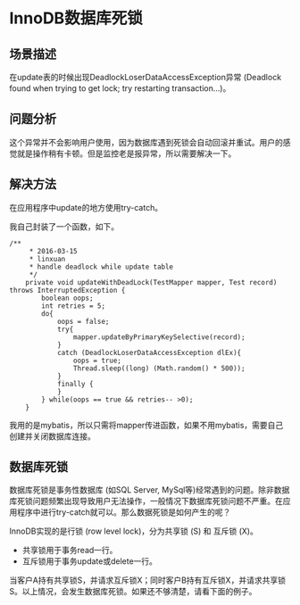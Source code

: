 # InnoDB数据库死锁

## 场景描述

在update表的时候出现DeadlockLoserDataAccessException异常 \(Deadlock found when trying to get lock; try restarting transaction...\)。

## 问题分析

这个异常并不会影响用户使用，因为数据库遇到死锁会自动回滚并重试。用户的感觉就是操作稍有卡顿。但是监控老是报异常，所以需要解决一下。

## 解决方法

在应用程序中update的地方使用try-catch。

我自己封装了一个函数，如下。

```
/**
     * 2016-03-15
     * linxuan
     * handle deadlock while update table
     */
    private void updateWithDeadLock(TestMapper mapper, Test record) throws InterruptedException {
        boolean oops;
        int retries = 5;
        do{
            oops = false;
            try{
                mapper.updateByPrimaryKeySelective(record);
            }
            catch (DeadlockLoserDataAccessException dlEx){
                oops = true;
                Thread.sleep((long) (Math.random() * 500));
            }
            finally {
            }
        } while(oops == true && retries-- >0);
    }
```

我用的是mybatis，所以只需将mapper传进函数，如果不用mybatis，需要自己创建并关闭数据库连接。

## 数据库死锁

数据库死锁是事务性数据库 \(如SQL Server, MySql等\)经常遇到的问题。除非数据库死锁问题频繁出现导致用户无法操作，一般情况下数据库死锁问题不严重。在应用程序中进行try-catch就可以。那么数据死锁是如何产生的呢？

InnoDB实现的是行锁 \(row level lock\)，分为共享锁 \(S\) 和 互斥锁 \(X\)。

* 共享锁用于事务read一行。
* 互斥锁用于事务update或delete一行。

当客户A持有共享锁S，并请求互斥锁X；同时客户B持有互斥锁X，并请求共享锁S。以上情况，会发生数据库死锁。如果还不够清楚，请看下面的例子。



